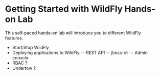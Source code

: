 Getting Started with WildFly Hands-on Lab
=========================================

This self-paced hands-on lab will introduce you to different WildFly features.
- Start/Stop WildFly
- Deploying applications to WildFly
-- REST API
-- jboss-cli
-- Admin console
- RBAC ?
- Undertow ?

